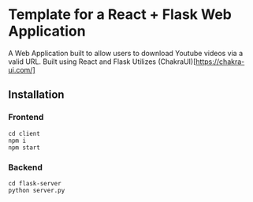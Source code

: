 # Template for a React + Flask Web Application
A Web Application built to allow users to download Youtube videos via a valid URL.
Built using React and Flask
Utilizes (ChakraUI)[https://chakra-ui.com/]
## Installation

### Frontend
`cd client`<br/>
`npm i`<br/>
`npm start`<br/>

### Backend
`cd flask-server` <br/>
`python server.py` <br/>
